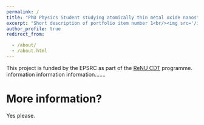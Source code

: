 ```yaml
---
permalink: /
title: "PhD Physics Student studying atomically thin metal oxide nanostructures for hydrogen and electrical storage."
excerpt: "Short description of portfolio item number 1<br/><img src='/images/500x300.png'>"
author_profile: true
redirect_from: 

  - /about/
  - /about.html
---
```


This project is funded by the EPSRC as part of the [ReNU CDT](https://renu.northumbria.ac.uk/) programme. information information information.......

More information?
======
Yes please.
